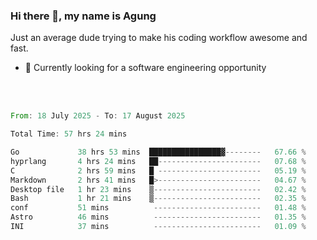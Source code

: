 ### Hi there 👋, my name is Agung
Just an average dude trying to make his coding workflow awesome and fast.

<!--
**agungfir98/agungfir98** is a ✨ _special_ ✨ repository because its `README.md` (this file) appears on your GitHub profile.
-->

- 🔭 Currently looking for a software engineering opportunity
<br/>
<br/>
<!--START_SECTION:waka-->

```rust
From: 18 July 2025 - To: 17 August 2025

Total Time: 57 hrs 24 mins

Go             38 hrs 53 mins  ████████████████▓--------   67.66 %
hyprlang       4 hrs 24 mins   ██-----------------------   07.68 %
C              2 hrs 59 mins   █ -----------------------   05.19 %
Markdown       2 hrs 41 mins   █>-----------------------   04.67 %
Desktop file   1 hr 23 mins    ▒------------------------   02.42 %
Bash           1 hr 21 mins    ▒------------------------   02.35 %
conf           51 mins          ------------------------   01.48 %
Astro          46 mins          ------------------------   01.35 %
INI            37 mins          ------------------------   01.09 %
```

<!--END_SECTION:waka-->
